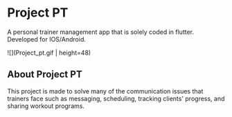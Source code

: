 # Project PT

A personal trainer management app that is solely coded in flutter. Developed for IOS/Android.

![](Project_pt.gif | height=48)

## About Project PT

This project is made to solve many of the communication issues that trainers face such as messaging, scheduling, tracking clients' progress, and sharing workout programs.
